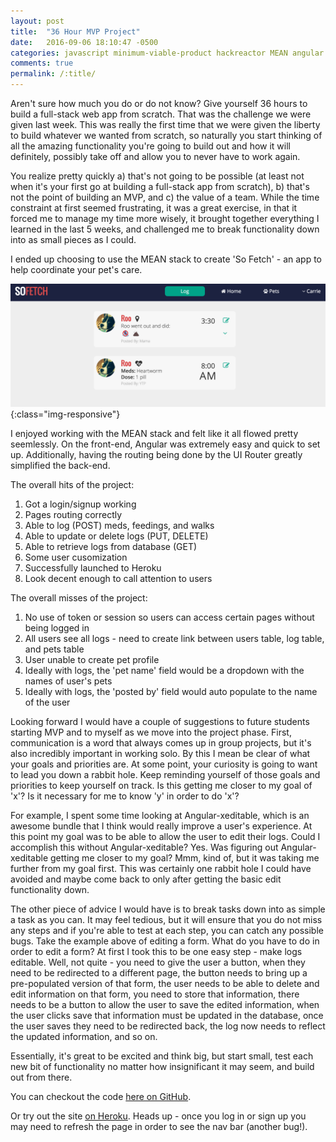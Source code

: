 ```yaml
---
layout: post
title:  "36 Hour MVP Project"
date:   2016-09-06 18:10:47 -0500
categories: javascript minimum-viable-product hackreactor MEAN angular mongo node express
comments: true
permalink: /:title/
---
```


Aren't sure how much you do or do not know? Give yourself 36 hours to build a full-stack web app from scratch. That was the challenge we were given last week. <!--excerpt-->This was really the first time that we were given the liberty to build whatever we wanted from scratch, so naturally you start thinking of all the amazing functionality you're going to build out and how it will definitely, possibly take off and allow you to never have to work again.

You realize pretty quickly a) that's not going to be possible (at least not when it's your first go at building a full-stack app from scratch), b) that's not the point of building an MVP, and c) the value of a team. While the time constraint at first seemed frustrating, it was a great exercise, in that it forced me to manage my time more wisely, it brought together everything I learned in the last 5 weeks, and challenged me to break functionality down into as small pieces as I could. 

I ended up choosing to use the MEAN stack to create 'So Fetch' - an app to help coordinate your pet's care.

![/downloads/soFetch.png](/downloads/soFetch.png){:class="img-responsive"}

I enjoyed working with the MEAN stack and felt like it all flowed pretty seemlessly. On the front-end, Angular was extremely easy and quick to set up. Additionally, having the routing being done by the UI Router greatly simplified the back-end. 

The overall hits of the project:

1. Got a login/signup working
2. Pages routing correctly
3. Able to log (POST) meds, feedings, and walks
4. Able to update or delete logs (PUT, DELETE)
5. Able to retrieve logs from database (GET)
6. Some user cusomization 
7. Successfully launched to Heroku
8. Look decent enough to call attention to users

The overall misses of the project:

1. No use of token or session so users can access certain pages without being logged in
2. All users see all logs - need to create link between users table, log table, and pets table
3. User unable to create pet profile
4. Ideally with logs, the 'pet name' field would be a dropdown with the names of user's pets
5. Ideally with logs, the 'posted by' field would auto populate to the name of the user

Looking forward I would have a couple of suggestions to future students starting MVP and to myself as we move into the project phase. First, communication is a word that always comes up in group projects, but it's also incredibly important in working solo. By this I mean be clear of what your goals and priorities are. At some point, your curiosity is going to want to lead you down a rabbit hole. Keep reminding yourself of those goals and priorities to keep yourself on track. Is this getting me closer to my goal of 'x'? Is it necessary for me to know 'y' in order to do 'x'?

For example, I spent some time looking at Angular-xeditable, which is an awesome bundle that I think would really improve a user's experience. At this point my goal was to be able to allow the user to edit their logs. Could I accomplish this without Angular-xeditable? Yes. Was figuring out Angular-xeditable getting me closer to my goal? Mmm, kind of, but it was taking me further from my goal first. This was certainly one rabbit hole I could have avoided and maybe come back to only after getting the basic edit functionality down.

The other piece of advice I would have is to break tasks down into as simple a task as you can. It may feel tedious, but it will ensure that you do not miss any steps and if you're able to test at each step, you can catch any possible bugs. Take the example above of editing a form. What do you have to do in order to edit a form? At first I took this to be one easy step - make logs editable.  Well, not quite - you need to give the user a button, when they need to be redirected to a different page, the button needs to bring up a pre-populated version of that form, the user needs to be able to delete and edit information on that form, you need to store that information, there needs to be a button to allow the user to save the edited information, when the user clicks save that information must be updated in the database, once the user saves they need to be redirected back, the log now needs to reflect the updated information, and so on.  

Essentially, it's great to be excited and think big, but start small, test each new bit of functionality no matter how insignificant it may seem, and build out from there. 

You can checkout the code [here on GitHub].

Or try out the site [on Heroku]. Heads up - once you log in or sign up you may need to refresh the page in order to see the nav bar (another bug!).

[here on GitHub]: https://github.com/yctercero/sofetch
[on Heroku]: https://sofetch-mvp.herokuapp.com/#/login